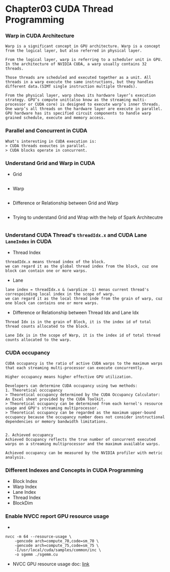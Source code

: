 # Chapter03 CUDA Thread Programming 

### Warp in CUDA Architecture 
```
Warp is a significant concept in GPU architecture. Warp is a concept from the logical layer, but also referred in physical layer. 

From the logical layer, warp is referring to a scheduler unit in GPU. 
In the architecture of NVIDIA CUDA, a warp usually contains 32 threads. 

Those threads are scheduled and executed together as a unit. All threads in a warp execute the same instructions, but they handles different data.(SIMT single instruction multiple threads).

From the physical layer, warp shows its hardware layer’s execution strategy. GPU’s compute unit(also know as the streaming multi-processor or CUDA core) is designed to execute warp’s inner threads. One warp’s all threads on the hardware layer are execute in parallel. GPU hardware has its specified circuit components to handle warp grained schedule, execute and memory access. 
```

### Parallel and Concurrent in CUDA 
```
What's interesting in CUDA execution is:
> CUDA threads exeuctes in parallel.
> CUDA blocks operate in concurrent. 
```

### Understand Grid and Warp in CUDA
* Grid 
```
```

* Warp 
```
```

* Difference or Relationship between Grid and Warp 
```
```

* Trying to understand Grid and Wrap with the help of Spark Architecutre 
```
```

### Understand CUDA Thread's `threadIdx.x` and CUDA Lane `LaneIndex` in CUDA 
* Thread Index
```
threadIdx.x means thread index of the block.
we can regard it as the global thread index from the block, cuz one block can contain one or more warps.
```


* Lane 
```
lane index = threadIdx.x & (warpSize -1) menas current thread's correspoinding local index in the scope of warp.
we can regard it as the local thread inde from the grain of warp, cuz one block can contains one or more warps. 
```

* Difference or Relationship between Thread Idx and Lane Idx
```
Thread Idx is in the grain of Block, it is the index id of total thread counts allocated to the block.

Lane Idx is in the scope of Warp, it is the index id of total thread counts allocated to the warp. 
```

### CUDA occupancy
```
CUDA occupancy is the ratio of active CUDA warps to the maximum warps that each streaming multi-processor can execute concurrently.

Higher occupancy means higher effective GPU utilization. 

Developers can determine CUDA occupancy using two methods:
1. Theoretical occcupancy
> Theoretical occupancy determined by the CUDA Occupancy Calculator: An Excel sheet provided by the CUDA Toolkit. 
> Theoretical occupancy can be determined from each kernel's resource usage and GPU's streaming multiprocessor. 
> Theoretical occupancy can be regarded as the maximum upper-bound occupancy because the occupancy number does not consider instructional dependencies or memory bandwidth limitations. 


2. Achieved occupancy
Achieved Occupancy reflects the true number of concurrent executed warps on a streaming multiprocessor and the maximum available warps. 

Achieved occupancy can be measured by the NVIDIA profiler with metric analysis. 
```

### Different Indexes and Concepts in CUDA Programming
* Block Index 
* Warp Index 
* Lane Index
* Thread Index
* BlockDim 


### Enable NVCC report GPU resource usage
* 
```shell
nvcc -m 64 --resource-usage \
    -gencode arch=compute_70,code=sm_70 \
    -gencode arch=compute_75,code=sm_75 \
    -I/usr/local/cuda/samples/common/inc \
    -o sgemm ./sgemm.cu 
```

* NVCC GPU resource usage doc: [link](https://docs.nvidia.com/cuda/turing-compatibility-guide/index.html#building-turing-compatible-apps-using-cuda-10-0)